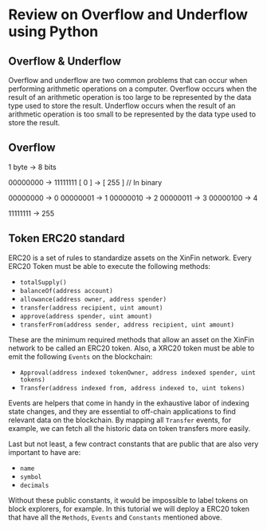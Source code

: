 # Review on Overflow and Underflow using Python

## Overflow & Underflow

Overflow and underflow are two common problems that can occur when performing arithmetic operations on a computer. Overflow occurs when the result of an arithmetic operation is too large to be represented by the data type used to store the result. Underflow occurs when the result of an arithmetic operation is too small to be represented by the data type used to store the result.

## Overflow

1 byte -> 8 bits

00000000 -> 11111111 
[ 0 ] -> [ 255 ] // In binary

00000000 -> 0
00000001 -> 1
00000010 -> 2
00000011 -> 3
00000100 -> 4

11111111 -> 255

## Token ERC20 standard

ERC20 is a set of rules to standardize assets on the XinFin network. Every ERC20 Token must be able to execute the following methods:

- `totalSupply()`
- `balanceOf(address account)` 
- `allowance(address owner, address spender)`
- `transfer(address recipient, uint amount)`
- `approve(address spender, uint amount)`
- `transferFrom(address sender, address recipient, uint amount)`

These are the minimum required methods that allow an asset on the XinFin network to be called an ERC20 token. Also, a XRC20 token must be able to emit the following `Events` on the blockchain:

- `Approval(address indexed tokenOwner, address indexed spender,
 uint tokens)`
 - `Transfer(address indexed from, address indexed to,
 uint tokens)`
 
Events are helpers that come in handy in the exhaustive labor of indexing state changes, and they are essential to off-chain applications to find relevant data on the blockchain. By mapping all `Transfer` events, for example, we can fetch all the historic data on token transfers more easily.

Last but not least, a few contract constants that are public that are also very important to have are:

- `name`
- `symbol`
- `decimals`

Without these public constants, it would be impossible to label tokens on block explorers, for example. In this tutorial we will deploy a ERC20 token that have all the `Methods`, `Events` and `Constants` mentioned above.









